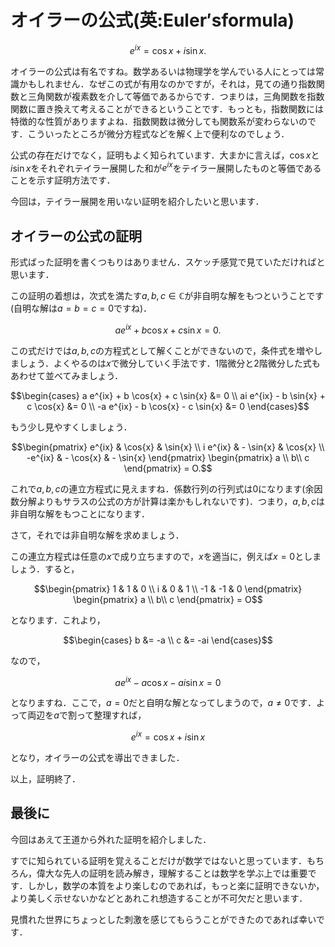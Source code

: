 # オイラーの公式(英:$`\mathrm{Euler's formula}`$)

```math
e^{ix} = \cos{x} + i \sin{x}.
```

オイラーの公式は有名ですね。数学あるいは物理学を学んでいる人にとっては常識かもしれません．なぜこの式が有用なのかですが，それは，見ての通り指数関数と三角関数が複素数を介して等価であるからです．つまりは，三角関数を指数関数に置き換えて考えることができるということです．もっとも，指数関数には特徴的な性質がありますよね．指数関数は微分しても関数系が変わらないのです．こういったところが微分方程式などを解く上で便利なのでしょう．

公式の存在だけでなく，証明もよく知られています．大まかに言えば，$`\cos{x}`$と$`i \sin{x}`$をそれぞれテイラー展開した和が$`e^{ix}`$をテイラー展開したものと等価であることを示す証明方法です．

今回は，テイラー展開を用いない証明を紹介したいと思います．

## オイラーの公式の証明

形式ばった証明を書くつもりはありません．スケッチ感覚で見ていただければと思います．

この証明の着想は，次式を満たす$`a,b,c \in \mathbb{C}`$が非自明な解をもつということです(自明な解は$`a=b=c=0`$ですね)．
```math
a e^{ix} + b \cos{x} + c \sin{x} = 0.
```
この式だけでは$`a,b,c`$の方程式として解くことができないので，条件式を増やしましょう．よくやるのは$`x`$で微分していく手法です．$`1`$階微分と$`2`$階微分した式もあわせて並べてみましょう．
```math
\begin{cases}
a e^{ix} + b \cos{x} + c \sin{x} &= 0 \\
ai e^{ix} - b \sin{x} + c \cos{x} &= 0 \\
-a e^{ix} - b \cos{x} - c \sin{x} &= 0
\end{cases}
```
もう少し見やすくしましょう．
```math
\begin{pmatrix}
e^{ix} & \cos{x} & \sin{x} \\
i e^{ix} & - \sin{x} & \cos{x} \\
-e^{ix} & - \cos{x} & - \sin{x}
\end{pmatrix}
\begin{pmatrix}
a \\
b\\
c
\end{pmatrix}
= O.
```
これで$`a,b,c`$の連立方程式に見えますね．係数行列の行列式は$`0`$になります(余因数分解よりもサラスの公式の方が計算は楽かもしれないです)．つまり，$`a,b,c`$は非自明な解をもつことになります．

さて，それでは非自明な解を求めましょう．

この連立方程式は任意の$`x`$で成り立ちますので，$`x`$を適当に，例えば$`x=0`$としましょう．すると，
```math
\begin{pmatrix}
1 & 1 & 0 \\
i & 0 & 1 \\
-1 & -1 & 0
\end{pmatrix}
\begin{pmatrix}
a \\
b\\
c
\end{pmatrix}
= O
```
となります．これより，
```math
\begin{cases}
b &= -a \\
c &= -ai
\end{cases}
```
なので，
```math
a e^{ix} - a \cos{x} - ai \sin{x} = 0
```
となりますね．ここで，$`a=0`$だと自明な解となってしまうので，$`a \neq 0`$です．よって両辺を$`a`$で割って整理すれば，
```math
e^{ix} = \cos{x} + i \sin{x}
```
となり，オイラーの公式を導出できました．

以上，証明終了．

## 最後に

今回はあえて王道から外れた証明を紹介しました．

すでに知られている証明を覚えることだけが数学ではないと思っています．もちろん，偉大な先人の証明を読み解き，理解することは数学を学ぶ上では重要です．しかし，数学の本質をより楽しむのであれば，もっと楽に証明できないか，より美しく示せないかなどとあれこれ想造することが不可欠だと思います．

見慣れた世界にちょっとした刺激を感じてもらうことができたのであれば幸いです．